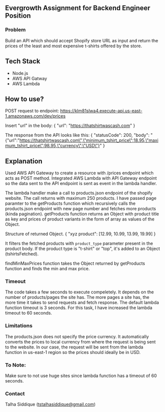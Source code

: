 ## Evergrowth Assignment for Backend Engineer Position

### Problem

Build an API which should accept Shopify store URL as input and return the prices of the least and most expensive t-shirts offered by the store.

## Tech Stack

- Node.js
- AWS API Gatway
- AWS Lambda

## How to use?

POST request to endpoint: https://klm81slwa4.execute-api.us-east-1.amazonaws.com/dev/prices

Insert "url" in the body:
{
    "url": "https://thatshirtwascash.com"
}

The response from the API looks like this:
{
    "statusCode": 200,
    "body": "{\"url\":\"https://thatshirtwascash.com\",\"minimum_tshirt_price\":18.95,\"maximum_tshirt_price\":98.95,\"currency\":\"USD\"}"
}

## Explanation
Used AWS API Gateway to create a resource with /prices endpoint which acts as POST method.
Integrated AWS Lambda with API Gateway endpoint so the data sent to the API endpoint is sent as event in the lambda handler. 

The lambda handler make a call to products.json endpoint of the shopify website.
The call returns with maximum 250 products. I have passed page paramter to the getProducts function which recursively calls the products.json endpoint with new page number and fetches more products (kinda pagination). getProducts function returns an Object with product title as key and prices of product variants in the form of array as values of the Object.

Structure of returned Object.
{
"xyz product": [12.99, 10.99, 13.99, 19.99]
}

It filters the fetched products with `product_type` parameter present in the product body. If the product type is "t-shirt" or "top", it's added to an Object (tshirtsFetched).

findMinMaxPrices function takes the Object returned by getProducts function and finds the min and max price.

### Timeout

The code takes a few seconds to execute compeletely. It depends on the number of products/pages the site has. The more pages a site has, the more time it takes to send requests and fetch response. The default lambda function timeout is 3 seconds. For this task, I have increased the lambda timeout to 60 seconds.

### Limitations

The products.json does not specify the price currency. It automatically converts the prices to local currency from where the request is being sent to the website. In our case, the request will be sent from the lambda function in us-east-1 region so the prices should ideally be in USD.


### To Note:
Make sure to not use huge sites since lambda function has a timeout of 60 seconds. 

### Contact
Talha Siddique (tstalhasiddique@gmail.com)